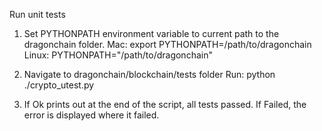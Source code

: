 Run unit tests

1) Set PYTHONPATH environment variable to current path to the dragonchain folder.
    Mac:
        export PYTHONPATH=/path/to/dragonchain
    Linux:
        PYTHONPATH="/path/to/dragonchain"

2) Navigate to dragonchain/blockchain/tests folder
    Run: python ./crypto_utest.py

3) If Ok prints out at the end of the script, all tests passed.
   If Failed, the error is displayed where it failed.